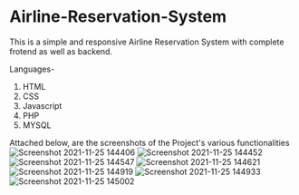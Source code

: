 # Airline-Reservation-System

This is a simple and responsive Airline Reservation System with complete frotend as well as backend.

Languages-
1. HTML 
2. CSS 
3. Javascript 
4. PHP
5.  MYSQL

Attached below, are the screenshots of the Project's various functionalities
![Screenshot 2021-11-25 144406](https://user-images.githubusercontent.com/72501682/143414198-80457346-fc40-4fbe-8784-345f7837692e.jpg)
![Screenshot 2021-11-25 144452](https://user-images.githubusercontent.com/72501682/143414193-769d7ef6-6421-498d-b47a-787fd24cd6bb.jpg)
![Screenshot 2021-11-25 144547](https://user-images.githubusercontent.com/72501682/143414190-82908c41-e22a-4300-b77c-69aa24e1b656.jpg)
![Screenshot 2021-11-25 144621](https://user-images.githubusercontent.com/72501682/143414188-108dcfdf-252c-4e15-a3f4-8eb612551aa3.jpg)
![Screenshot 2021-11-25 144919](https://user-images.githubusercontent.com/72501682/143414186-d9ff37a3-7a29-4e76-b020-89d49a81524a.jpg)
![Screenshot 2021-11-25 144933](https://user-images.githubusercontent.com/72501682/143414183-c4135c7d-8748-4500-ae83-92ecd8aef813.jpg)
![Screenshot 2021-11-25 145002](https://user-images.githubusercontent.com/72501682/143414171-3f805ba3-b215-4462-aa71-b9d1b09152f8.jpg)

